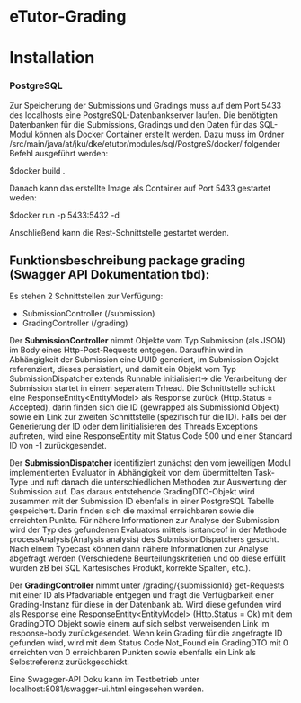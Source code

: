 # eTutor-Grading

# Installation

### PostgreSQL
Zur Speicherung der Submissions und Gradings muss auf dem Port 5433 des localhosts eine PostgreSQL-Datenbankserver laufen. 
Die benötigten Datenbanken für die Submissions, Gradings und den Daten für das SQL-Modul können als Docker Container erstellt werden.
Dazu muss im Ordner /src/main/java/at/jku/dke/etutor/modules/sql/PostgreS/docker/ folgender Befehl ausgeführt werden: 

$docker build . 

Danach kann das erstellte Image als Container auf Port 5433 gestartet weden:

$docker run -p 5433:5432 -d <Image-Id>
  
Anschließend kann die Rest-Schnittstelle gestartet werden.





## Funktionsbeschreibung package grading (Swagger API Dokumentation tbd):

Es stehen 2 Schnittstellen zur Verfügung:
* SubmissionController (/submission)
* GradingController (/grading)

Der **SubmissionController** nimmt Objekte vom Typ Submission (als JSON) im Body eines Http-Post-Requests entgegen. 
Daraufhin wird in Abhängigkeit der Submission eine UUID generiert, im Submission Objekt referenziert, dieses persistiert, und damit ein Objekt vom Typ SubmissionDispatcher extends Runnable initialisiert->
die Verarbeitung der Submission startet in einem seperatem Trhead.
Die Schnittstelle schickt eine ResponseEntity<EntityModel<SubmissionId>> als Response zurück (Http.Status = Accepted), darin finden sich die ID (gewrapped als SubmissionId Objekt) 
sowie ein Link zur zweiten Schnittstelle (spezifisch für die ID).
Falls bei der Generierung der ID oder dem Iinitialisieren des Threads Exceptions auftreten, wird eine ResponseEntity mit Status Code 500 und einer Standard ID von -1 zurückgesendet.

Der **SubmissionDispatcher** 
identifiziert zunächst den vom jeweiligen Modul implementierten Evaluator in Abhängigkeit von dem übermittelten Task-Type und ruft danach die
unterschiedlichen Methoden zur Auswertung der Submission auf. 
Das daraus entstehende GradingDTO-Objekt wird zusammen mit der Submission ID ebenfalls in einer PostgreSQL Tabelle gespeichert. 
Darin finden sich die maximal erreichbaren sowie die erreichten Punkte.
Für nähere Informationen zur Analyse der Submission wird der Typ des gefundenen Evaluators mittels isntanceof in der Methode processAnalysis(Analysis analysis)
des SubmissionDispatchers gesucht. Nach einem Typecast können dann nähere Informationen zur Analyse abgefragt werden 
(Verschiedene Beurteilungskriterien und ob diese erfüllt wurden zB bei SQL Kartesisches Produkt, korrekte Spalten, etc.).

Der **GradingController** nimmt unter /grading/{submissionId} get-Requests mit einer ID als Pfadvariable entgegen und fragt die Verfügbarkeit einer
Grading-Instanz für diese in der Datenbank ab. Wird diese gefunden wird als Response eine ResponseEntity<EntityModel<RestGrading>> (Http.Status = Ok)
mit dem GradingDTO Objekt sowie einem auf sich selbst verweisenden Link im response-body zurückgesendet.
Wenn kein Grading für die angefragte ID gefunden wird, wird mit dem Status Code Not_Found ein GradingDTO mit 0 erreichten von 0 erreichbaren Punkten 
sowie ebenfalls ein Link als Selbstreferenz zurückgeschickt.
  
Eine Swageger-API Doku kann im Testbetrieb unter localhost:8081/swagger-ui.html eingesehen werden.








